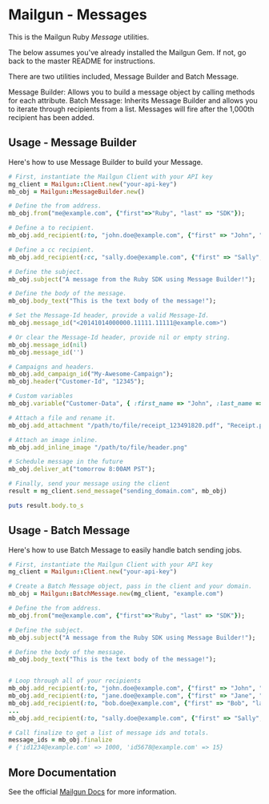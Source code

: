 Mailgun - Messages
====================

This is the Mailgun Ruby *Message* utilities.

The below assumes you've already installed the Mailgun Gem. If not, go back to the master README for instructions.

There are two utilities included, Message Builder and Batch Message.

Message Builder: Allows you to build a message object by calling methods for
each attribute.
Batch Message: Inherits Message Builder and allows you to iterate through
recipients from a list. Messages will fire after the 1,000th recipient has been
added.

Usage - Message Builder
-----------------------
Here's how to use Message Builder to build your Message.

```ruby
# First, instantiate the Mailgun Client with your API key
mg_client = Mailgun::Client.new("your-api-key")
mb_obj = Mailgun::MessageBuilder.new()

# Define the from address.
mb_obj.from("me@example.com", {"first"=>"Ruby", "last" => "SDK"});

# Define a to recipient.
mb_obj.add_recipient(:to, "john.doe@example.com", {"first" => "John", "last" => "Doe"});

# Define a cc recipient.
mb_obj.add_recipient(:cc, "sally.doe@example.com", {"first" => "Sally", "last" => "Doe"});

# Define the subject.
mb_obj.subject("A message from the Ruby SDK using Message Builder!");

# Define the body of the message.
mb_obj.body_text("This is the text body of the message!");

# Set the Message-Id header, provide a valid Message-Id.
mb_obj.message_id("<20141014000000.11111.11111@example.com>")

# Or clear the Message-Id header, provide nil or empty string.
mb_obj.message_id(nil)
mb_obj.message_id('')

# Campaigns and headers.
mb_obj.add_campaign_id("My-Awesome-Campaign");
mb_obj.header("Customer-Id", "12345");

# Custom variables
mb_obj.variable("Customer-Data", { :first_name => "John", :last_name => "Smith" })

# Attach a file and rename it.
mb_obj.add_attachment "/path/to/file/receipt_123491820.pdf", "Receipt.pdf"

# Attach an image inline.
mb_obj.add_inline_image "/path/to/file/header.png"

# Schedule message in the future
mb_obj.deliver_at("tomorrow 8:00AM PST");

# Finally, send your message using the client
result = mg_client.send_message("sending_domain.com", mb_obj)

puts result.body.to_s
```

Usage - Batch Message
---------------------
Here's how to use Batch Message to easily handle batch sending jobs.

```ruby
# First, instantiate the Mailgun Client with your API key
mg_client = Mailgun::Client.new("your-api-key")

# Create a Batch Message object, pass in the client and your domain.
mb_obj = Mailgun::BatchMessage.new(mg_client, "example.com")

# Define the from address.
mb_obj.from("me@example.com", {"first"=>"Ruby", "last" => "SDK"});

# Define the subject.
mb_obj.subject("A message from the Ruby SDK using Message Builder!");

# Define the body of the message.
mb_obj.body_text("This is the text body of the message!");


# Loop through all of your recipients
mb_obj.add_recipient(:to, "john.doe@example.com", {"first" => "John", "last" => "Doe"});
mb_obj.add_recipient(:to, "jane.doe@example.com", {"first" => "Jane", "last" => "Doe"});
mb_obj.add_recipient(:to, "bob.doe@example.com", {"first" => "Bob", "last" => "Doe"});
...
mb_obj.add_recipient(:to, "sally.doe@example.com", {"first" => "Sally", "last" => "Doe"});

# Call finalize to get a list of message ids and totals.
message_ids = mb_obj.finalize
# {'id1234@example.com' => 1000, 'id5678@example.com' => 15}
```

More Documentation
------------------
See the official [Mailgun Docs](http://documentation.mailgun.com/api-sending.html)
for more information.
